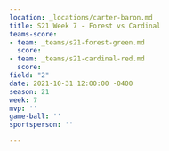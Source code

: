 ```yaml
---
location: _locations/carter-baron.md
title: S21 Week 7 - Forest vs Cardinal
teams-score:
- team: _teams/s21-forest-green.md
  score: 
- team: _teams/s21-cardinal-red.md
  score: 
field: "2"
date: 2021-10-31 12:00:00 -0400
season: 21
week: 7
mvp: ''
game-ball: ''
sportsperson: ''

---
```

